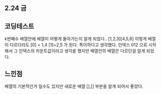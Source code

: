 
## 2.24 금


## 코딩테스트
k번째수
배열안에 배열이 어떻게 돌아가는지 알게 되었다..
[1,2,3][4,5,6] 이렇게 배열이 다르더라도
[0] = 1,4 [1]=2,5 가 된다.
특이하다고 생각했다.
인덱스 012 으로 시작해서 그 인덱스의 카운트값이라고 생각을 했지만
배열안의 배열은 다르단걸 알게 되었다.

## 느낀점
배열의 기본적인거 일수도 있지만 새로운 배열 [],[] 부분을 알게 되어서 좋았다.
